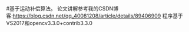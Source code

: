 #基于运动补偿算法。
论文讲解参考我的CSDN博客:https://blog.csdn.net/qq_40081208/article/details/89406909
程序基于VS2017和opencv3.3.0+contrib3.3.0
